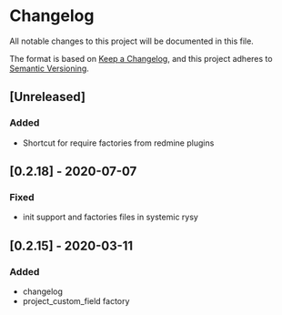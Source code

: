 # Changelog

All notable changes to this project will be documented in this file.

The format is based on [Keep a Changelog](https://keepachangelog.com/en/1.0.0/),
and this project adheres to [Semantic Versioning](https://semver.org/spec/v2.0.0.html).

## [Unreleased]
### Added
- Shortcut for require factories from redmine plugins

## [0.2.18] - 2020-07-07
### Fixed
- init support and factories files in systemic rysy
## [0.2.15] - 2020-03-11
### Added
- changelog
- project_custom_field factory
